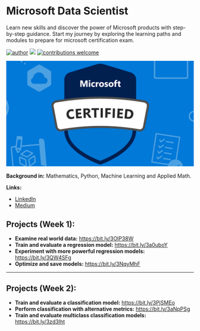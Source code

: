 # Microsoft Data Scientist
Learn new skills and discover the power of Microsoft products with step-by-step guidance. Start my journey  by exploring the learning paths and modules to prepare for microsoft certification exam.


[![author](https://img.shields.io/badge/author-jplavorr-black.svg)](https://www.linkedin.com/in/joão-pedro-lavor-65162312b/) [![](https://img.shields.io/badge/python-3.7+-blue.svg)](https://www.python.org/downloads/release/python-365/)  [![contributions welcome](https://img.shields.io/badge/contributions-welcome-brightgreen.svg?style=flat)](https://github.com/jplavorr)


<p align="center">
  <img src= "microsoft.webp" >
</p>


**Background in:** Mathematics, Python, Machine Learning and Applied Math.

**Links:**
* [LinkedIn](https://www.linkedin.com/in/joão-pedro-lavor-65162312b/)
* [Medium](https://jplavorr.medium.com/)


## Projects (Week 1):

* **Examine real world data:** https://bit.ly/3OlP38W
* **Train and evaluate a regression model:** https://bit.ly/3a0uboY
* **Experiment with more powerful regression models:** https://bit.ly/3QW4SFg
* **Optimize and save models:** https://bit.ly/3NqyMhF

---

## Projects (Week 2):
* **Train and evaluate a classification model:** https://bit.ly/3PjSMEo
* **Perform classification with alternative metrics:** https://bit.ly/3aNpPSg
* **Train and evaluate multiclass classification models:** https://bit.ly/3zd3Iht


